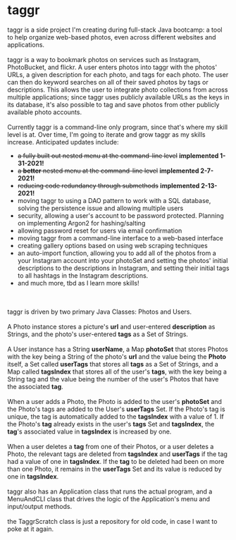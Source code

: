 # taggr
taggr is a side project I'm creating during full-stack Java bootcamp: a tool to help organize web-based photos, even
across different websites and applications.
<br>
<br>
taggr is a way to bookmark photos on services such as Instagram, PhotoBucket, and flickr. A user enters photos into
taggr with the photos' URLs, a given description for each photo, and tags for each photo.  The user can then do keyword
searches on all of their saved photos by tags or descriptions. This allows the user to integrate photo collections from 
across multiple applications; since taggr uses publicly available URLs as the keys in its database, it's also possible
to tag and save photos from other publicly available photo accounts.
<br>
<br>
Currently taggr is a command-line only program, since that's where my skill level is at. Over time, I'm going to iterate
and grow taggr as my skills increase. Anticipated updates include:
<br>
<ul>
<li> <strike>a fully built out nested menu at the command-line level</strike> <b>implemented 1-31-2021!</b></li>
<li> <strike>a <b>better</b> nested menu at the command-line level</strike> <b>implemented 2-7-2021!</b></li>
<li> <strike>reducing code redundancy through submethods</strike> <b>implemented 2-13-2021!</b> </li>
<li> moving taggr to using a DAO pattern to work with a SQL database, solving the persistence issue and allowing multiple users</li>
<li> security, allowing a user's account to be password protected. Planning on implementing Argon2 for hashing/salting</li>
<li> allowing password reset for users via email confirmation</li>
<li> moving taggr from a command-line interface to a web-based interface</li>
<li> creating gallery options based on using web scraping techniques</li>
<li> an auto-import function, allowing you to add all of the photos from a your Instagram account into your photoSet 
and setting the photos' initial descriptions to the descriptions in Instagram, and setting their initial tags to all 
hashtags in the Instagram descriptions.</li>
<li> and much more, tbd as I learn more skills!</li>
</ul>

<br>
<br>
taggr is driven by two primary Java Classes: Photos and Users.  
<br>
<br>
A Photo instance stores a picture's <b>url</b> and user-entered
<b>description</b> as Strings, and the photo's user-entered <b>tags</b> as a Set of Strings.
<br>
<br>
A User instance has a String <b>userName</b>, a Map <b>photoSet</b> that stores Photos with the key being a String of the photo's <b>url</b>
and the value being the <b>Photo</b> itself, a Set called <b>userTags</b> that stores all <b>tags</b> as a Set of Strings,
and a Map called <b>tagsIndex</b> that stores all of the user's <b>tags</b>, with the key being a String tag and the value
being the number of the user's Photos that have the associated <b>tag</b>. 
<br>
<br>
When a user adds a Photo, the Photo is added
to the user's <b>photoSet</b> and the Photo's tags are added to the User's <b>userTags</b> Set. If the Photo's tag is unique,
the tag is automatically added to the <b>tagsIndex</b> with a value of 1. If the Photo's <b>tag</b> already exists in the
user's <b>tags</b> Set and <b>tagsIndex</b>, the <b>tag</b>'s associated value in <b>tagsIndex</b> is increased by one.
<br>
<br>
When a user deletes a <b>tag</b> from one of their Photos, or a user deletes a Photo, the relevant tags are deleted from <b>tagsIndex</b>
and <b>userTags</b> if the tag had a value of one in <b>tagsIndex</b>. If the <b>tag</b> to be deleted had been on more
than one Photo, it remains in the <b>userTags</b> Set and its value is reduced by one in <b>tagsIndex</b>. 
<br>
<br>
taggr also has an Application class that runs the actual program, and a MenuAndCLI class that drives the logic of the
Application's menu and input/output methods.
<br>
<br>
the TaggrScratch class is just a repository for old code, in case I want to poke at it again.

